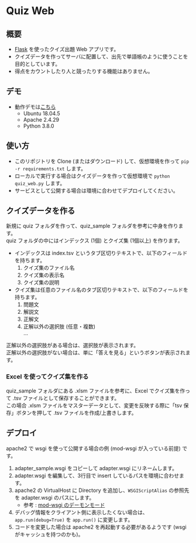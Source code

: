 # Quiz Web

## 概要

- [Flask](https://palletsprojects.com/p/flask/) を使ったクイズ出題 Web アプリです。
- クイズデータを作ってサーバに配置して、出先で単語帳のように使うことを目的としています。
- 得点をカウントしたり人と競ったりする機能はありません。

## デモ

- 動作デモは[こちら](https://satamame.ddns.me:5380/quiz_web/)
    - Ubuntu 18.04.5
    - Apache 2.4.29
    - Python 3.8.0

## 使い方

- このリポジトリを Clone (またはダウンロード) して、仮想環境を作って `pip -r requirements.txt` します。
- ローカルで実行する場合はクイズデータを作って仮想環境で `python quiz_web.py` します。  
- サービスとして公開する場合は環境に合わせてデプロイしてください。

## クイズデータを作る

新規に quiz フォルダを作って、quiz_sample フォルダを参考に中身を作ります。  
quiz フォルダの中にはインデックス (1個) とクイズ集 (1個以上) を作ります。

- インデックスは index.tsv というタブ区切りテキストで、以下のフィールドを持ちます。
    1. クイズ集のファイル名
    1. クイズ集の表示名
    1. クイズ集の説明
- クイズ集は任意のファイル名のタブ区切りテキストで、以下のフィールドを持ちます。
    1. 問題文
    1. 解説文
    1. 正解文
    1. 正解以外の選択肢 (任意・複数)  
    ...

正解以外の選択肢がある場合は、選択肢が表示されます。  
正解以外の選択肢がない場合は、単に「答えを見る」というボタンが表示されます。

### Excel を使ってクイズ集を作る

quiz_sample フォルダにある .xlsm ファイルを参考に、Excel でクイズ集を作って .tsv ファイルとして保存することができます。  
この場合 .xlsm ファイルをマスターデータとして、変更を反映する際に「tsv 保存」ボタンを押して .tsv ファイルを作成/上書きします。

## デプロイ

apache2 で wsgi を使って公開する場合の例 (mod-wsgi が入っている前提) です。

1. adapter_sample.wsgi をコピーして adapter.wsgi にリネームします。
1. adapter.wsgi を編集して、3行目で insert しているパスを環境に合わせます。
1. apache2 の VirtualHost に Directory を追加し、`WSGIScriptAlias` の参照先を adapter.wsgi のパスにします。
    - 参考 : [mod-wsgi のデーモンモード](https://leadingekazuyasada.github.io/presentation/django_deploy/index.html#/daemonmode)
1. デバッグ情報をクライアント側に表示したくない場合は、`app.run(debug=True)` を `app.run()` に変更します。
1. コードを変更した場合は apache2 を再起動する必要があるようです (wsgi がキャッシュを持つのかも)。
